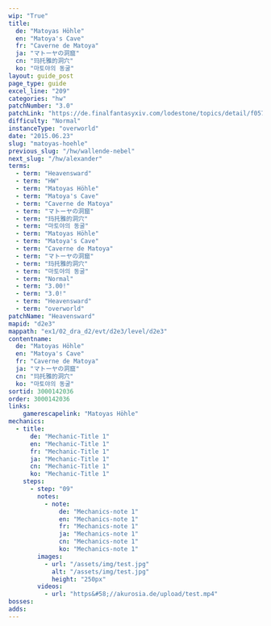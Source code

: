 ```yaml
---
wip: "True"
title:
  de: "Matoyas Höhle"
  en: "Matoya's Cave"
  fr: "Caverne de Matoya"
  ja: "マトーヤの洞窟"
  cn: "玛托雅的洞穴"
  ko: "마토야의 동굴"
layout: guide_post
page_type: guide
excel_line: "209"
categories: "hw"
patchNumber: "3.0"
patchLink: "https://de.finalfantasyxiv.com/lodestone/topics/detail/f0575b82a639492e5a70e34d823d77bddcb7f686"
difficulty: "Normal"
instanceType: "overworld"
date: "2015.06.23"
slug: "matoyas-hoehle"
previous_slug: "/hw/wallende-nebel"
next_slug: "/hw/alexander"
terms:
  - term: "Heavensward"
  - term: "HW"
  - term: "Matoyas Höhle"
  - term: "Matoya's Cave"
  - term: "Caverne de Matoya"
  - term: "マトーヤの洞窟"
  - term: "玛托雅的洞穴"
  - term: "마토야의 동굴"
  - term: "Matoyas Höhle"
  - term: "Matoya's Cave"
  - term: "Caverne de Matoya"
  - term: "マトーヤの洞窟"
  - term: "玛托雅的洞穴"
  - term: "마토야의 동굴"
  - term: "Normal"
  - term: "3.00!"
  - term: "3.0!"
  - term: "Heavensward"
  - term: "overworld"
patchName: "Heavensward"
mapid: "d2e3"
mappath: "ex1/02_dra_d2/evt/d2e3/level/d2e3"
contentname:
  de: "Matoyas Höhle"
  en: "Matoya's Cave"
  fr: "Caverne de Matoya"
  ja: "マトーヤの洞窟"
  cn: "玛托雅的洞穴"
  ko: "마토야의 동굴"
sortid: 3000142036
order: 3000142036
links:
    gamerescapelink: "Matoyas Höhle"
mechanics:
  - title:
      de: "Mechanic-Title 1"
      en: "Mechanic-Title 1"
      fr: "Mechanic-Title 1"
      ja: "Mechanic-Title 1"
      cn: "Mechanic-Title 1"
      ko: "Mechanic-Title 1"
    steps:
      - step: "09"
        notes:
          - note:
              de: "Mechanics-note 1"
              en: "Mechanics-note 1"
              fr: "Mechanics-note 1"
              ja: "Mechanics-note 1"
              cn: "Mechanics-note 1"
              ko: "Mechanics-note 1"
        images:
          - url: "/assets/img/test.jpg"
            alt: "/assets/img/test.jpg"
            height: "250px"
        videos:
          - url: "https&#58;//akurosia.de/upload/test.mp4"
bosses:
adds:
---
```

